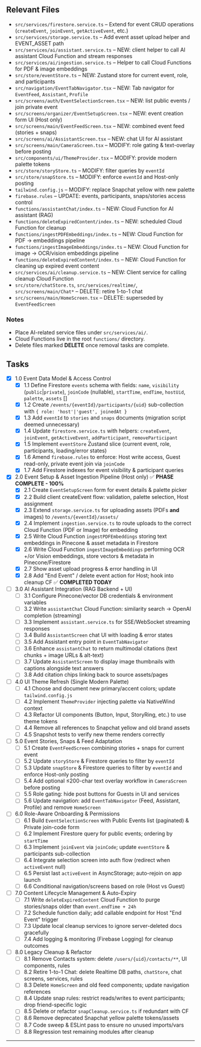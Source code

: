 ## Relevant Files

- `src/services/firestore.service.ts` – Extend for event CRUD operations (`createEvent`, `joinEvent`, `getActiveEvent`, etc.)
- `src/services/storage.service.ts` – Add event asset upload helper and EVENT_ASSET path
- `src/services/ai/assistant.service.ts` – NEW: client helper to call AI assistant Cloud Function and stream responses
- `src/services/ai/ingestion.service.ts` – Helper to call Cloud Functions for PDF & image embeddings
- `src/store/eventStore.ts` – NEW: Zustand store for current event, role, and participants
- `src/navigation/EventTabNavigator.tsx` – NEW: Tab navigator for `EventFeed`, `Assistant`, `Profile`
- `src/screens/auth/EventSelectionScreen.tsx` – NEW: list public events / join private event
- `src/screens/organizer/EventSetupScreen.tsx` – NEW: event creation form UI (Host only)
- `src/screens/main/EventFeedScreen.tsx` – NEW: combined event feed (stories + snaps)
- `src/screens/ai/AssistantScreen.tsx` – NEW: chat UI for AI assistant
- `src/screens/main/CameraScreen.tsx` – MODIFY: role gating & text-overlay before posting
- `src/components/ui/ThemeProvider.tsx` – MODIFY: provide modern palette tokens
- `src/store/storyStore.ts` – MODIFY: filter queries by `eventId`
- `src/store/snapStore.ts` – MODIFY: enforce `eventId` and Host-only posting
- `tailwind.config.js` – MODIFY: replace Snapchat yellow with new palette
- `firebase.rules` – UPDATE: events, participants, snaps/stories access control
- `functions/assistantChat/index.ts` – NEW: Cloud Function for AI assistant (RAG)
- `functions/deleteExpiredContent/index.ts` – NEW: scheduled Cloud Function for cleanup
- `functions/ingestPDFEmbeddings/index.ts` – NEW: Cloud Function for PDF → embeddings pipeline
- `functions/ingestImageEmbeddings/index.ts` – NEW: Cloud Function for image → OCR/vision embeddings pipeline
- `functions/deleteExpiredContent/index.ts` – NEW: Cloud Function for cleaning up expired event content
- `src/services/ai/cleanup.service.ts` – NEW: Client service for calling cleanup Cloud Function
- `src/store/chatStore.ts`, `src/services/realtime/`, `src/screens/main/Chat*` – DELETE: retire 1-to-1 chat
- `src/screens/main/HomeScreen.tsx` – DELETE: superseded by `EventFeedScreen`

### Notes
- Place AI-related service files under `src/services/ai/`.
- Cloud Functions live in the root `functions/` directory.
- Delete files marked **DELETE** once removal tasks are complete.

## Tasks

- [x] 1.0 Event Data Model & Access Control
  - [x] 1.1 Define Firestore `events` schema with fields: `name`, `visibility` (`public`|`private`), `joinCode` (nullable), `startTime`, `endTime`, `hostUid`, `palette`, `assets` []
  - [x] 1.2 Create `/events/{eventId}/participants/{uid}` sub-collection with `{ role: 'host'|'guest', joinedAt }`
  - [x] 1.3 Add `eventId` to `stories` and `snaps` documents (migration script deemed unnecessary)
  - [x] 1.4 Update `firestore.service.ts` with helpers: `createEvent`, `joinEvent`, `getActiveEvent`, `addParticipant`, `removeParticipant`
  - [x] 1.5 Implement `eventStore` Zustand slice (current event, role, participants, loading/error states)
  - [x] 1.6 Amend `firebase.rules` to enforce: Host write access, Guest read-only, private event join via `joinCode`
  - [x] 1.7 Add Firestore indexes for event visibility & participant queries

- [x] 2.0 Event Setup & Asset Ingestion Pipeline (Host only) ✅ **PHASE COMPLETE - 100%**
  - [x] 2.1 Create `EventSetupScreen` form for event details & palette picker
  - [x] 2.2 Build client createEvent flow: validation, palette selection, Host assignment
  - [x] 2.3 Extend `storage.service.ts` for uploading assets (PDFs **and** images) to `/events/{eventId}/assets/`
  - [x] 2.4 Implement `ingestion.service.ts` to route uploads to the correct Cloud Function (PDF or Image) for embedding
  - [x] 2.5 Write Cloud Function `ingestPDFEmbeddings` storing text embeddings in Pinecone & asset metadata in Firestore
  - [x] 2.6 Write Cloud Function `ingestImageEmbeddings` performing OCR +/or Vision embeddings, store vectors & metadata in Pinecone/Firestore
  - [x] 2.7 Show asset upload progress & error handling in UI
  - [x] 2.8 Add "End Event" / delete event action for Host; hook into cleanup CF ✅ **COMPLETED TODAY**

- [ ] 3.0 AI Assistant Integration (RAG Backend + UI)
  - [ ] 3.1 Configure Pinecone/vector DB credentials & environment variables
  - [ ] 3.2 Write `assistantChat` Cloud Function: similarity search → OpenAI completion (streaming)
  - [ ] 3.3 Implement `assistant.service.ts` for SSE/WebSocket streaming responses
  - [ ] 3.4 Build `AssistantScreen` chat UI with loading & error states
  - [ ] 3.5 Add Assistant entry point in `EventTabNavigator`
  - [ ] 3.6 Enhance `assistantChat` to return multimodal citations (text chunks + image URLs & alt-text)
  - [ ] 3.7 Update `AssistantScreen` to display image thumbnails with captions alongside text answers
  - [ ] 3.8 Add citation chips linking back to source assets/pages

- [ ] 4.0 UI Theme Refresh (Single Modern Palette)
  - [ ] 4.1 Choose and document new primary/accent colors; update `tailwind.config.js`
  - [ ] 4.2 Implement `ThemeProvider` injecting palette via NativeWind context
  - [ ] 4.3 Refactor UI components (Button, Input, StoryRing, etc.) to use theme tokens
  - [ ] 4.4 Remove all references to Snapchat yellow and old brand assets
  - [ ] 4.5 Snapshot tests to verify new theme renders correctly

- [ ] 5.0 Event Stories, Snaps & Feed Adaptation
  - [ ] 5.1 Create `EventFeedScreen` combining stories + snaps for current event
  - [ ] 5.2 Update `storyStore` & Firestore queries to filter by `eventId`
  - [ ] 5.3 Update `snapStore` & Firestore queries to filter by `eventId` and enforce Host-only posting
  - [ ] 5.4 Add optional ≤200-char text overlay workflow in `CameraScreen` before posting
  - [ ] 5.5 Role gating: hide post buttons for Guests in UI and services
  - [ ] 5.6 Update navigation: add `EventTabNavigator` (Feed, Assistant, Profile) and remove `HomeScreen`

- [ ] 6.0 Role-Aware Onboarding & Permissions
  - [ ] 6.1 Build `EventSelectionScreen` with Public Events list (paginated) & Private join-code form
  - [ ] 6.2 Implement Firestore query for public events; ordering by `startTime`
  - [ ] 6.3 Implement `joinEvent` via `joinCode`; update `eventStore` & participants sub-collection
  - [ ] 6.4 Integrate selection screen into auth flow (redirect when `activeEvent` null)
  - [ ] 6.5 Persist last `activeEvent` in AsyncStorage; auto-rejoin on app launch
  - [ ] 6.6 Conditional navigation/screens based on role (Host vs Guest)

- [ ] 7.0 Content Lifecycle Management & Auto-Expiry
  - [ ] 7.1 Write `deleteExpiredContent` Cloud Function to purge stories/snaps older than `event.endTime + 24h`
  - [ ] 7.2 Schedule function daily; add callable endpoint for Host "End Event" trigger
  - [ ] 7.3 Update local cleanup services to ignore server-deleted docs gracefully
  - [ ] 7.4 Add logging & monitoring (Firebase Logging) for cleanup outcomes

- [ ] 8.0 Legacy Cleanup & Refactor
  - [ ] 8.1 Remove Contacts system: delete `/users/{uid}/contacts/**`, UI components, rules
  - [ ] 8.2 Retire 1-to-1 Chat: delete Realtime DB paths, `chatStore`, chat screens, services, rules
  - [ ] 8.3 Delete `HomeScreen` and old feed components; update navigation references
  - [ ] 8.4 Update snap rules: restrict reads/writes to event participants; drop friend-specific logic
  - [ ] 8.5 Delete or refactor `snapCleanup.service.ts` if redundant with CF
  - [ ] 8.6 Remove deprecated Snapchat yellow palette tokens/assets
  - [ ] 8.7 Code sweep & ESLint pass to ensure no unused imports/vars
  - [ ] 8.8 Regression test remaining modules after cleanup

---